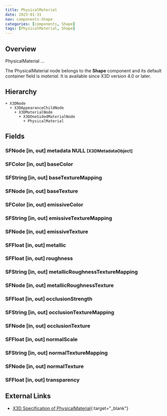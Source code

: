 ```yaml
---
title: PhysicalMaterial
date: 2023-01-31
nav: components-Shape
categories: [components, Shape]
tags: [PhysicalMaterial, Shape]
---
```

<style>
.post h3 {
   word-spacing: 0.2em;
}
</style>

## Overview

PhysicalMaterial ...

The PhysicalMaterial node belongs to the **Shape** component and its default container field is *material.* It is available since X3D version 4.0 or later.

## Hierarchy

```
+ X3DNode
  + X3DAppearanceChildNode
    + X3DMaterialNode
      + X3DOneSidedMaterialNode
        + PhysicalMaterial
```

## Fields

### SFNode [in, out] **metadata** NULL <small>[X3DMetadataObject]</small>

### SFColor [in, out] **baseColor** <small></small>

### SFString [in, out] **baseTextureMapping** <small></small>

### SFNode [in, out] **baseTexture** <small></small>

### SFColor [in, out] **emissiveColor** <small></small>

### SFString [in, out] **emissiveTextureMapping** <small></small>

### SFNode [in, out] **emissiveTexture** <small></small>

### SFFloat [in, out] **metallic** <small></small>

### SFFloat [in, out] **roughness** <small></small>

### SFString [in, out] **metallicRoughnessTextureMapping** <small></small>

### SFNode [in, out] **metallicRoughnessTexture** <small></small>

### SFFloat [in, out] **occlusionStrength** <small></small>

### SFString [in, out] **occlusionTextureMapping** <small></small>

### SFNode [in, out] **occlusionTexture** <small></small>

### SFFloat [in, out] **normalScale** <small></small>

### SFString [in, out] **normalTextureMapping** <small></small>

### SFNode [in, out] **normalTexture** <small></small>

### SFFloat [in, out] **transparency** <small></small>

## External Links

- [X3D Specification of PhysicalMaterial](https://www.web3d.org/documents/specifications/19775-1/V4.0/Part01/components/shape.html#PhysicalMaterial){:target="_blank"}
